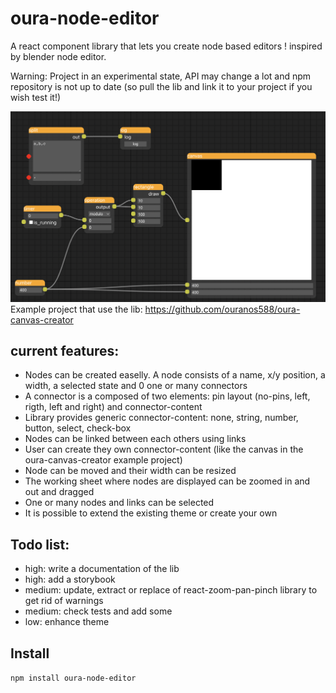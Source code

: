 # oura-node-editor

A react component library that lets you create node based editors ! inspired by blender node editor.

Warning: Project in an experimental state, API may change a lot and npm repository is not up to date (so pull the lib and link it to your project if you wish test it!)

![canvas editor](doc/img/canvas-editor.png)
Example project that use the lib: https://github.com/ouranos588/oura-canvas-creator

## current features:
* Nodes can be created easelly. A node consists of a name, x/y position, a width, a selected state and 0 one or many connectors
* A connector is a composed of two elements: pin layout (no-pins, left, rigth, left and right) and connector-content
* Library provides generic connector-content: none, string, number, button, select, check-box
* Nodes can be linked between each others using links
* User can create they own connector-content (like the canvas in the oura-canvas-creator example project)
* Node can be moved and their width can be resized
* The working sheet where nodes are displayed can be zoomed in and out and dragged
* One or many nodes and links can be selected
* It is possible to extend the existing theme or create your own

## Todo list:
* high: write a documentation of the lib
* high: add a storybook
* medium: update, extract or replace of react-zoom-pan-pinch library to get rid of warnings
* medium: check tests and add some
* low: enhance theme

## Install
`npm install oura-node-editor`
